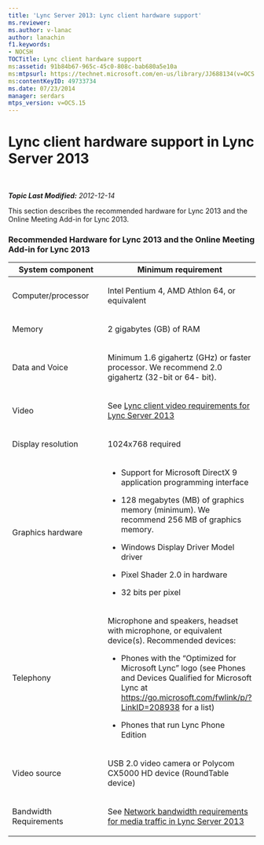 ```yaml
---
title: 'Lync Server 2013: Lync client hardware support'
ms.reviewer: 
ms.author: v-lanac
author: lanachin
f1.keywords:
- NOCSH
TOCTitle: Lync client hardware support
ms:assetid: 91b84b67-965c-45c0-808c-bab680a5e10a
ms:mtpsurl: https://technet.microsoft.com/en-us/library/JJ688134(v=OCS.15)
ms:contentKeyID: 49733734
ms.date: 07/23/2014
manager: serdars
mtps_version: v=OCS.15
---
```


# Lync client hardware support in Lync Server 2013

<div data-xmlns="http://www.w3.org/1999/xhtml">

<div class="topic" data-xmlns="http://www.w3.org/1999/xhtml" data-msxsl="urn:schemas-microsoft-com:xslt" data-cs="https://msdn.microsoft.com/">

<div data-asp="https://msdn2.microsoft.com/asp">



</div>

<div id="mainSection">

<div id="mainBody">

<span> </span>

_**Topic Last Modified:** 2012-12-14_

This section describes the recommended hardware for Lync 2013 and the Online Meeting Add-in for Lync 2013.

### Recommended Hardware for Lync 2013 and the Online Meeting Add-in for Lync 2013

<table>
<colgroup>
<col style="width: 50%" />
<col style="width: 50%" />
</colgroup>
<thead>
<tr class="header">
<th>System component</th>
<th>Minimum requirement</th>
</tr>
</thead>
<tbody>
<tr class="odd">
<td><p>Computer/processor</p></td>
<td><p>Intel Pentium 4, AMD Athlon 64, or equivalent</p></td>
</tr>
<tr class="even">
<td><p>Memory</p></td>
<td><p>2 gigabytes (GB) of RAM</p></td>
</tr>
<tr class="odd">
<td><p>Data and Voice</p></td>
<td><p>Minimum 1.6 gigahertz (GHz) or faster processor. We recommend 2.0 gigahertz (32-bit or 64- bit).</p></td>
</tr>
<tr class="even">
<td><p>Video</p></td>
<td><p>See <a href="lync-server-2013-lync-client-video-requirements.md">Lync client video requirements for Lync Server 2013</a></p></td>
</tr>
<tr class="odd">
<td><p>Display resolution</p></td>
<td><p>1024x768 required</p></td>
</tr>
<tr class="even">
<td><p>Graphics hardware</p></td>
<td><ul>
<li><p>Support for Microsoft DirectX 9 application programming interface</p></li>
<li><p>128 megabytes (MB) of graphics memory (minimum). We recommend 256 MB of graphics memory.</p></li>
<li><p>Windows Display Driver Model driver</p></li>
<li><p>Pixel Shader 2.0 in hardware</p></li>
<li><p>32 bits per pixel</p></li>
</ul></td>
</tr>
<tr class="odd">
<td><p>Telephony</p></td>
<td><p>Microphone and speakers, headset with microphone, or equivalent device(s). Recommended devices:</p>
<ul>
<li><p>Phones with the “Optimized for Microsoft Lync” logo (see Phones and Devices Qualified for Microsoft Lync at <a href="https://go.microsoft.com/fwlink/p/?linkid=208938">https://go.microsoft.com/fwlink/p/?LinkID=208938</a> for a list)</p></li>
<li><p>Phones that run Lync Phone Edition</p></li>
</ul></td>
</tr>
<tr class="even">
<td><p>Video source</p></td>
<td><p>USB 2.0 video camera or Polycom CX5000 HD device (RoundTable device)</p></td>
</tr>
<tr class="odd">
<td><p>Bandwidth Requirements</p></td>
<td><p>See <a href="lync-server-2013-network-bandwidth-requirements-for-media-traffic.md">Network bandwidth requirements for media traffic in Lync Server 2013</a></p></td>
</tr>
</tbody>
</table>


</div>

<span> </span>

</div>

</div>

</div>

